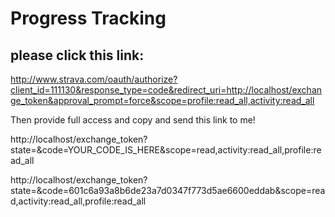 # Progress Tracking 

## please click this link:
http://www.strava.com/oauth/authorize?client_id=111130&response_type=code&redirect_uri=http://localhost/exchange_token&approval_prompt=force&scope=profile:read_all,activity:read_all

Then provide full access and copy and send this link to me!

http://localhost/exchange_token?state=&code=YOUR_CODE_IS_HERE&scope=read,activity:read_all,profile:read_all    


http://localhost/exchange_token?state=&code=601c6a93a8b6de23a7d0347f773d5ae6600eddab&scope=read,activity:read_all,profile:read_all